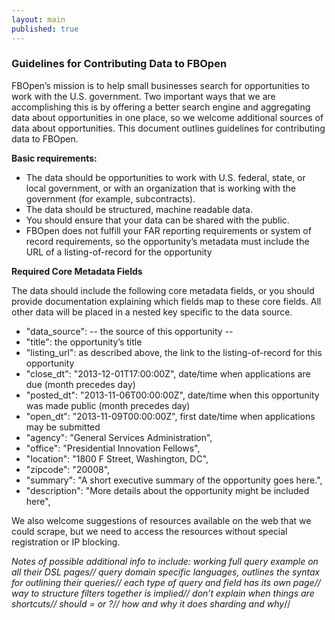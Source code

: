 ```yaml
---
layout: main
published: true
---
```


### Guidelines for Contributing Data to FBOpen

FBOpen’s mission is to help small businesses search for opportunities to work with the U.S. government. Two important ways that we are accomplishing this is by offering a better search engine and aggregating data about opportunities in one place, so we welcome additional sources of data about opportunities. This document outlines guidelines for contributing data to FBOpen.

**Basic requirements:**

* The data should be opportunities to work with U.S. federal, state, or local government, or with an organization that is working with the government (for example, subcontracts).
* The data should be structured, machine readable data.
* You should ensure that your data can be shared with the public.
* FBOpen does not fulfill your FAR reporting requirements or system of record requirements, so the opportunity’s metadata must include the URL of a listing-of-record for the opportunity

**Required Core Metadata Fields**

The data should include the following core metadata fields, or you should provide documentation explaining which fields map to these core fields. All other data will be placed in a nested key specific to the data source.

* "data_source":  -- the source of this opportunity --
* "title": the opportunity’s title
* "listing_url": as described above, the link to the listing-of-record for this opportunity
* "close_dt": "2013-12-01T17:00:00Z", date/time when applications are due (month precedes day)
* "posted_dt": "2013-11-06T00:00:00Z", date/time when this opportunity was made public (month precedes day)
* "open_dt": "2013-11-09T00:00:00Z", first date/time when applications may be submitted
* "agency": "General Services Administration",
* "office": "Presidential Innovation Fellows",
* "location": "1800 F Street, Washington, DC",
* "zipcode": "20008",
* "summary": "A short executive summary of the opportunity goes here.",
* "description": "More details about the opportunity might be included here",

We also welcome suggestions of resources available on the web that we could scrape, but we need to access the resources without special registration or IP blocking.

_Notes of possible additional info to include: working full query example on all their DSL pages//
query domain specific languages, outlines the syntax for outlining their queries//
each type of query and field has its own page//
way to structure filters together is implied//
don’t explain when things are shortcuts//
should = or ?//
how and why it does sharding and why_//
